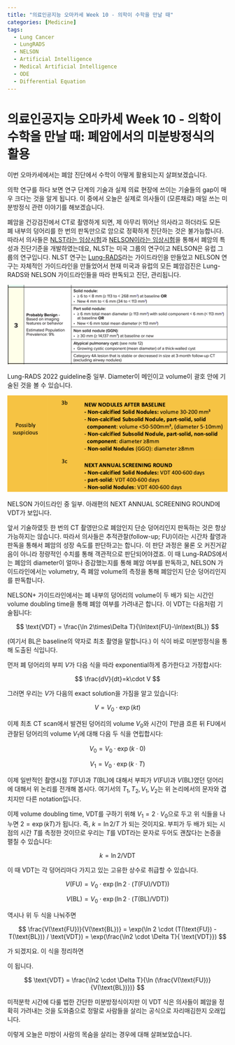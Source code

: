 ```yaml
---
title: "의료인공지능 오마카세 Week 10 - 의학이 수학을 만날 때"
categories: [Medicine]
tags:
  - Lung Cancer
  - LungRADS
  - NELSON
  - Artificial Intelligence
  - Medical Artificial Intelligence
  - ODE
  - Differential Equation
---
```


# 의료인공지능 오마카세 Week 10 - 의학이 수학을 만날 때: 폐암에서의 미분방정식의 활용

이번 오마카세에서는 폐암 진단에서 수학이 어떻게 활용되는지 살펴보겠습니다.

의학 연구를 하다 보면 연구 단계의 기술과 실제 의료 현장에 쓰이는 기술들의 gap이 매우 크다는 것을 알게 됩니다. 이 중에서 오늘은 실제로 의사들이 (모른채로) 매일 쓰는 미분방정식 관련 이야기를 해보겠습니다.

폐암을 건강검진에서 CT로 촬영하게 되면, 제 아무리 뛰어난 의사라고 하더라도 모든 폐 내부의 덩어리를 한 번의 판독만으로 암으로 정확하게 진단하는 것은 불가능합니다. 따라서 의사들은 [NLST라는 임상시험](https://www.nejm.org/doi/full/10.1056/NEJMoa1102873)과 [NELSON이라는 임상시험](https://www.nejm.org/doi/full/10.1056/NEJMoa1911793)을 통해서 폐암의 특성과 진단기준을 개발하였는데요, NLST는 미국 그룹의 연구이고 NELSON은 유럽 그룹의 연구입니다. NLST 연구는 [Lung-RADS](https://www.acr.org/-/media/ACR/Files/RADS/Lung-RADS/Lung-RADS-2022.pdf)라는 가이드라인을 만들었고 NELSON 연구는 자체적인 가이드라인을 만들었어서 현재 미국과 유럽의 모든 폐암검진은 Lung-RADS와 NELSON 가이드라인들을 따라 판독되고 진단, 관리됩니다.

![LungRADS2022](/img/omakase10/LungRADS2022.png)

Lung-RADS 2022 guideline중 일부. Diameter이 메인이고 volume이 괄호 안에 기술된 것을 볼 수 있습니다.

![NELSON](/img/omakase10/NELSON.png)

NELSON 가이드라인 중 일부. 아래편의 NEXT ANNUAL SCREENING ROUND에 VDT가 보입니다.

앞서 기술하였듯 한 번의 CT 촬영만으로 폐암인지 단순 덩어리인지 판독하는 것은 항상 가능하지는 않습니다. 따라서 의사들은 추적관찰(follow-up; FU)이라는 시간차 촬영과 판독을 통해서 폐암의 성장 속도를 판단하고는 합니다. 이 판단 과정은 물론 오 커진거같음이 아니라 정량적인 수치를 통해 객관적으로 판단되어야겠죠. 이 때 Lung-RADS에서는 폐암의 diameter이 얼마나 증감했는지를 통해 폐암 여부를 판독하고, NELSON 가이드라인에서는 volumetry, 즉 폐암 volume의 측정을 통해 폐암인지 단순 덩어리인지를 판독합니다.

NELSON+ 가이드라인에서는 폐 내부의 덩어리의 volume이 두 배가 되는 시간인 volume doubling time을 통해 폐암 여부를 가려내곤 합니다. 이 VDT는 다음처럼 기술됩니다:

$$
\text{VDT} = \frac{\ln 2\times\Delta T}{\ln\text{FU}-\ln\text{BL}}
$$

(여기서 BL은 baseline의 약자로 최초 촬영을 말합니다.) 이 식이 바로 미분방정식을 통해 도출된 식입니다.

먼저 폐 덩어리의 부피 $V$가 다음 식을 따라 exponential하게 증가한다고 가정합시다:

$$
\frac{dV}{dt}=k\cdot V
$$

그러면 우리는 $V$가 다음의 exact solution을 가짐을 알고 있습니다:

$$
V=V_0\cdot\exp(kt)
$$

이제 최초 CT scan에서 발견된 덩어리의 volume $V_0$와 시간이 $T$만큼 흐른 뒤 FU에서 관찰된 덩어리의 volume $V_1$에 대해 다음 두 식을 연립합시다:

$$
V_0=V_0\cdot\exp(k\cdot0)
$$

$$
V_1=V_0\cdot\exp(k\cdot T)
$$

이제 일반적인 촬영시점 $T(\text{FU})$과 $T(\text{BL})$에 대해서 부피가 $V(\text{FU})$과 $V(\text{BL})$였던 덩어리에 대해서 위 논리를 전개해 봅시다. 여기서의 $T_1, T_2, V_1, V_2$는 위 논리에서의 문자와 겹치지만 다른 notation입니다.

이제 volume doubling time, VDT를 구하기 위해 $V_1=2\cdot V_0$으로 두고 위 식들을 나누면 $2=\exp(kT)$가 됩니다. 즉, $k = \ln 2 / T$ 가 되는 것이지요. 부피가 두 배가 되는 시점의 시간 $T$를 측정한 것이므로 우리는 $T$를 VDT라는 문자로 두어도 괜찮다는 논증을 펼칠 수 있습니다:

$$
k = \ln 2 / \text{VDT}
$$

이 때 VDT는 각 덩어리마다 가지고 있는 고유한 상수로 취급할 수 있습니다.

$$
V(\text{FU}) = V_0 \cdot\exp(\ln2 \cdot (T(\text{FU}) / \text{VDT}))
$$

$$
V(\text{BL}) = V_0 \cdot\exp(\ln2 \cdot (T(\text{BL}) / \text{VDT}))
$$

역시나 위 두 식을 나눠주면

$$
\frac{V(\text{FU})}{V(\text{BL})} = \exp(\ln 2 \cdot (T(\text{FU}) - T(\text{BL})) / \text{VDT}) = \exp(\frac{\ln2 \cdot \Delta T}{ \text{VDT}})
$$

 가 되겠지요. 이 식을 정리하면

이 됩니다.

$$
\text{VDT} = \frac{\ln2 \cdot \Delta T}{\ln (\frac{V(\text{FU})}{V(\text{BL})})}
$$

미적분학 시간에 다룰 법한 간단한 미분방정식이지만 이 VDT 식은 의사들이 폐암을 정확히 가려내는 것을 도와줌으로 정말로 사람들을 살리는 공식으로 자리매김한지 오래입니다.

이렇게 오늘은 미방이 사람의 목숨을 살리는 경우에 대해 살펴보았습니다.
